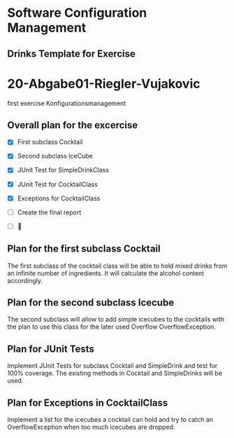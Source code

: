# Software Configuration Management #

## Drinks Template for Exercise ###

# 20-Abgabe01-Riegler-Vujakovic
first exercise Konfigurationsmanagement

## Overall plan for the excercise

- [x] First subclass Cocktail
- [x] Second subclass IceCube
- [x] JUnit Test for SimpleDrinkClass
- [X] JUnit Test for CocktailClass
- [X] Exceptions for CocktailClass
- [ ] Create the final report
- [ ] :partying_face:


## Plan for the first subclass Cocktail

The first subclass of the cocktail class will be able to hold 
mixed drinks from an infinite number of ingredients. 
It will calculate the alcohol content accordingly.

## Plan for the second subclass Icecube

The second subclass will allow to add simple icecubes to the cocktails with the plan to
use this class for the later used Overflow OverflowException.

## Plan for JUnit Tests

Implement JUnit Tests for subclass Cocktail and SimpleDrink and test for 100% coverage.
The existing methods in Cocktail and SimpleDrinks will be used.

## Plan for Exceptions in CocktailClass

Implement a list for the icecubes a cocktail can hold and try to catch an OverflowException when too much icecubes are dropped.

